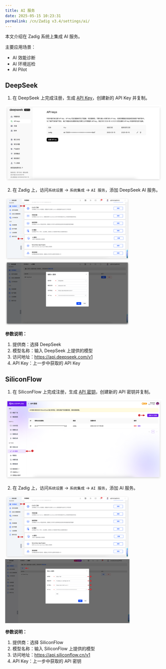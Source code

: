 ```yaml
---
title: AI 服务
date: 2025-05-15 10:23:31
permalink: /cn/Zadig v3.4/settings/ai/
---
```


本文介绍在 Zadig 系统上集成 AI 服务。

主要应用场景：
- AI 效能诊断
- AI 环境巡检
- AI Pilot

## DeepSeek

1. 在 DeepSeek 上完成注册，生成 [API Key](https://platform.deepseek.com/api_keys)，创建新的 API Key 并复制。

![deepseek](../../../_images/ai_deepseek_1.png)

2. 在 Zadig 上，访问`系统设置` -> `系统集成` -> `AI 服务`，添加 DeepSeek AI 服务。

<img src="../../../_images/ai_config_0.png" width="400">
<img src="../../../_images/ai_deepseek_2.png" width="400">

**参数说明：**

1. 提供商：选择 DeepSeek
2. 模型名称：输入 DeepSeek 上提供的模型
3. 访问地址：https://api.deepseek.com/v1
4. API Key：上一步中获取的 API Key

## SiliconFlow

1. 在 SiliconFlow 上完成注册，生成 [API 密钥](https://cloud.siliconflow.cn/account/ak)，创建新的 API 密钥并复制。

![SiliconFlow](../../../_images/ai_siliconflow_1.png)

2. 在 Zadig 上，访问`系统设置` -> `系统集成` -> `AI 服务`，添加 AI 服务。

<img src="../../../_images/ai_config_0.png" width="400">
<img src="../../../_images/ai_siliconflow_2.png" width="400">

**参数说明：**

1. 提供商：选择 SiliconFlow
2. 模型名称：输入 SiliconFlow 上提供的模型
3. 访问地址：https://api.siliconflow.cn/v1
4. API Key：上一步中获取的 API 密钥